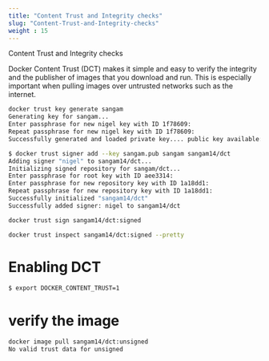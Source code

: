 ```yaml
---
title: "Content Trust and Integrity checks"
slug: "Content-Trust-and-Integrity-checks"
weight : 15
---
```



Content Trust and Integrity checks

Docker Content Trust (DCT) makes it simple and easy to verify the integrity and the publisher of images that you download and run. This is especially important when pulling images over untrusted networks such as the internet.


```bash
docker trust key generate sangam
Generating key for sangam...
Enter passphrase for new nigel key with ID 1f78609: 
Repeat passphrase for new nigel key with ID 1f78609: 
Successfully generated and loaded private key.... public key available: /root/sangam.pub


```

```bash
$ docker trust signer add --key sangam.pub sangam sangam14/dct
Adding signer "nigel" to sangam14/dct...
Initializing signed repository for sangam/dct...
Enter passphrase for root key with ID aee3314: 
Enter passphrase for new repository key with ID 1a18dd1: 
Repeat passphrase for new repository key with ID 1a18dd1: 
Successfully initialized "sangam14/dct"
Successfully added signer: nigel to sangam14/dct
```

```bash
docker trust sign sangam14/dct:signed

docker trust inspect sangam14/dct:signed --pretty
```

# Enabling DCT 


```bash
$ export DOCKER_CONTENT_TRUST=1

```

# verify the image


```bash
docker image pull sangam14/dct:unsigned
No valid trust data for unsigned
```